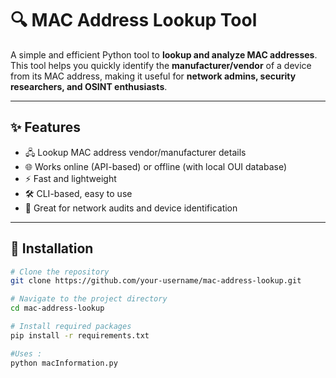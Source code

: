 # 🔍 MAC Address Lookup Tool

A simple and efficient Python tool to **lookup and analyze MAC addresses**.  
This tool helps you quickly identify the **manufacturer/vendor** of a device from its MAC address, making it useful for **network admins, security researchers, and OSINT enthusiasts**.

---

## ✨ Features
- 🖧 Lookup MAC address vendor/manufacturer details  
- 🌐 Works online (API-based) or offline (with local OUI database)  
- ⚡ Fast and lightweight  
- 🛠️ CLI-based, easy to use  
- 🔐 Great for network audits and device identification  

---

## 🔧 Installation

```bash
# Clone the repository
git clone https://github.com/your-username/mac-address-lookup.git

# Navigate to the project directory
cd mac-address-lookup

# Install required packages
pip install -r requirements.txt

#Uses :
python macInformation.py
```
